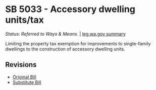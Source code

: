 # SB 5033 - Accessory dwelling units/tax
*Status: Referred to Ways & Means.* | [leg.wa.gov summary](https://app.leg.wa.gov/billsummary?BillNumber=5033&Year=2021)

Limiting the property tax exemption for improvements to single-family dwellings to the construction of accessory dwelling units.

## Revisions
* [Original Bill](1/)
* [Substitute Bill](S/)